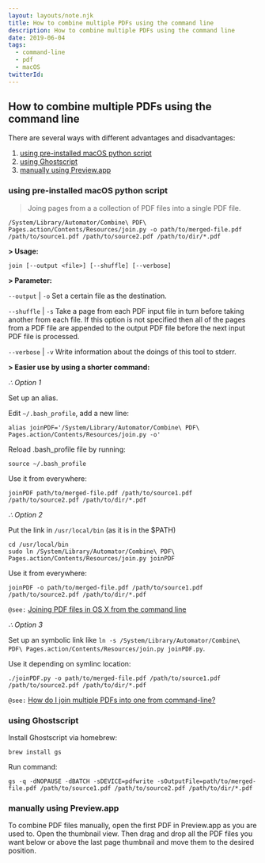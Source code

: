 ```yaml
---
layout: layouts/note.njk
title: How to combine multiple PDFs using the command line
description: How to combine multiple PDFs using the command line
date: 2019-06-04
tags:
  - command-line
  - pdf
  - macOS
twitterId:
---
```

## How to combine multiple PDFs using the command line

There are several ways with different advantages and disadvantages:

1. [using pre-installed macOS python script](./#using-pre-installed-macos-python-script)
2. [using Ghostscript](./#using-ghostscript)
3. [manually using Preview.app](./#manually-using-preview.app)

### using pre-installed macOS python script

> Joing pages from a a collection of PDF files into a single PDF file.

```
/System/Library/Automator/Combine\ PDF\ Pages.action/Contents/Resources/join.py -o path/to/merged-file.pdf /path/to/source1.pdf /path/to/source2.pdf /path/to/dir/*.pdf
```

**> Usage:**

`join [--output <file>] [--shuffle] [--verbose]`

**> Parameter:**

`--output` | `-o`
Set a certain file as the destination.

`--shuffle` | `-s`
Take a page from each PDF input file in turn before taking another from each file.
If this option is not specified then all of the pages from a PDF file are appended to the output PDF file before the next input PDF file is processed.

`--verbose` | `-v`
Write information about the doings of this tool to stderr.

**> Easier use by using a shorter command:**

*&there4; Option 1*

Set up an alias.

Edit `~/.bash_profile`, add a new line:

```
alias joinPDF='/System/Library/Automator/Combine\ PDF\ Pages.action/Contents/Resources/join.py -o'
```

Reload .bash_profile file by running:

```
source ~/.bash_profile
```

Use it from everywhere:

```
joinPDF path/to/merged-file.pdf /path/to/source1.pdf /path/to/source2.pdf /path/to/dir/*.pdf
```

*&there4; Option 2*

Put the link in `/usr/local/bin` (as it is in the $PATH)

```
cd /usr/local/bin
sudo ln /System/Library/Automator/Combine\ PDF\ Pages.action/Contents/Resources/join.py joinPDF
```

Use it from everywhere:

```
joinPDF -o path/to/merged-file.pdf /path/to/source1.pdf /path/to/source2.pdf /path/to/dir/*.pdf
```

`@see:` [Joining PDF files in OS X from the command line](https://gotofritz.net/blog/howto/joining-pdf-files-in-os-x-from-the-command-line/)

*&there4; Option 3*

Set up an symbolic link like `ln -s /System/Library/Automator/Combine\ PDF\ Pages.action/Contents/Resources/join.py joinPDF.py`.

Use it depending on symlinc location:

```
./joinPDF.py -o path/to/merged-file.pdf /path/to/source1.pdf /path/to/source2.pdf /path/to/dir/*.pdf
```

`@see:` [How do I join multiple PDFs into one from command-line?](https://www.cs.cmu.edu/~benhdj/Mac/unix.html#joinPDF)

### using Ghostscript

Install Ghostscript via homebrew:

```
brew install gs
```

Run command:

```
gs -q -dNOPAUSE -dBATCH -sDEVICE=pdfwrite -sOutputFile=path/to/merged-file.pdf /path/to/source1.pdf /path/to/source2.pdf /path/to/dir/*.pdf
```

### manually using Preview.app

To combine PDF files manually, open the first PDF in Preview.app as you are used to. Open the thumbnail view. Then drag and drop all the PDF files you want below or above the last page thumbnail and move them to the desired position.
